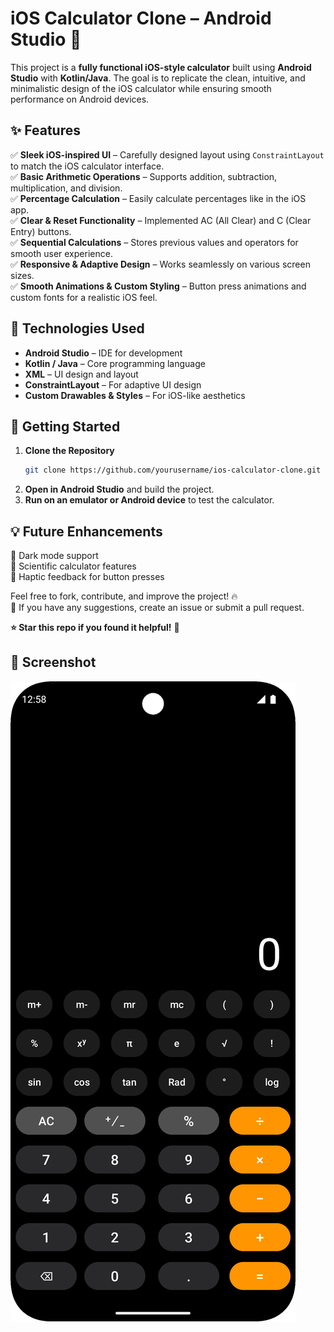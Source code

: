 # iOS Calculator Clone – Android Studio 🚀  

This project is a **fully functional iOS-style calculator** built using **Android Studio** with **Kotlin/Java**. The goal is to replicate the clean, intuitive, and minimalistic design of the iOS calculator while ensuring smooth performance on Android devices.  

## ✨ Features  
✅ **Sleek iOS-inspired UI** – Carefully designed layout using `ConstraintLayout` to match the iOS calculator interface.  
✅ **Basic Arithmetic Operations** – Supports addition, subtraction, multiplication, and division.  
✅ **Percentage Calculation** – Easily calculate percentages like in the iOS app.  
✅ **Clear & Reset Functionality** – Implemented AC (All Clear) and C (Clear Entry) buttons.  
✅ **Sequential Calculations** – Stores previous values and operators for smooth user experience.  
✅ **Responsive & Adaptive Design** – Works seamlessly on various screen sizes.  
✅ **Smooth Animations & Custom Styling** – Button press animations and custom fonts for a realistic iOS feel.  

## 🔧 Technologies Used  
- **Android Studio** – IDE for development  
- **Kotlin / Java** – Core programming language  
- **XML** – UI design and layout  
- **ConstraintLayout** – For adaptive UI design  
- **Custom Drawables & Styles** – For iOS-like aesthetics  

## 🚀 Getting Started  
1. **Clone the Repository**  
   ```bash
   git clone https://github.com/yourusername/ios-calculator-clone.git
   ```
2. **Open in Android Studio** and build the project.  
3. **Run on an emulator or Android device** to test the calculator.  

## 💡 Future Enhancements  
🔹 Dark mode support  
🔹 Scientific calculator features  
🔹 Haptic feedback for button presses  

Feel free to fork, contribute, and improve the project! 🔥  
📩 If you have any suggestions, create an issue or submit a pull request.  

**⭐ Star this repo if you found it helpful!** 🚀

## 📸 Screenshot  
![iOS Calculator Clone](Screenshot_20250207_125925.png)  
